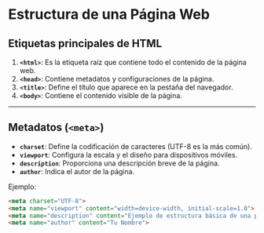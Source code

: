 # Estructura de una Página Web

## Etiquetas principales de HTML
1. **`<html>`**: Es la etiqueta raíz que contiene todo el contenido de la página web.
2. **`<head>`**: Contiene metadatos y configuraciones de la página.
3. **`<title>`**: Define el título que aparece en la pestaña del navegador.
4. **`<body>`**: Contiene el contenido visible de la página.

---

## Metadatos (`<meta>`)
- **`charset`**: Define la codificación de caracteres (UTF-8 es la más común).
- **`viewport`**: Configura la escala y el diseño para dispositivos móviles.
- **`description`**: Proporciona una descripción breve de la página.
- **`author`**: Indica el autor de la página.

Ejemplo:
```html
<meta charset="UTF-8">
<meta name="viewport" content="width=device-width, initial-scale=1.0">
<meta name="description" content="Ejemplo de estructura básica de una página web">
<meta name="author" content="Tu Nombre">